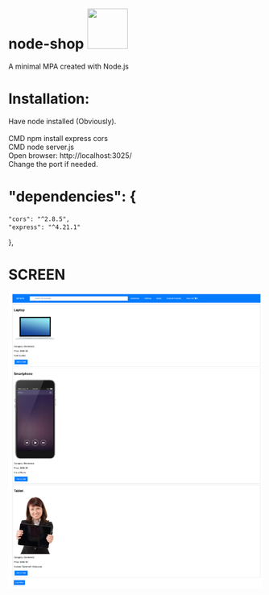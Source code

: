 # node-shop <img src="[https://upload.wikimedia.org/wikipedia/commons/thumb/4/43/Adobe_ColdFusion_logo_2021.svg/240px-Adobe_ColdFusion_logo_2021.svg.png](https://upload.wikimedia.org/wikipedia/commons/thumb/d/d9/Node.js_logo.svg/240px-Node.js_logo.svg.png)" width="80" height="80">
A minimal MPA created with Node.js
# Installation:
Have node installed (Obviously).<br><br>
CMD npm install express cors <br>
CMD node server.js <br>
Open browser: http://localhost:3025/ <br>
Change the port if needed.<br>

#   "dependencies": {
    "cors": "^2.8.5",
    "express": "^4.21.1"
  },

  # SCREEN

  ![alt text](https://github.com/nytegoth1/node-shop/blob/master/screen1.png?raw=true)

